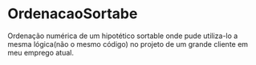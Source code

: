 # OrdenacaoSortabe
Ordenação numérica de um hipotético sortable onde pude utiliza-lo  a mesma lógica(não o mesmo código) no projeto de um grande cliente em meu emprego atual.
